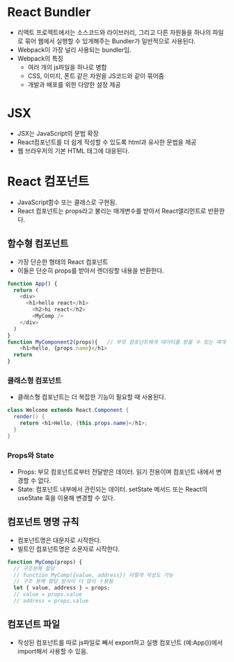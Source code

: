 # React Bundler
* 리액트 프로젝트에서는 소스코드와 라이브러리, 그리고 다른 자원들을 하나의 파일로 묶어 웹에서 실행할 수 있게해주는 Bundler가 일반적으로 사용된다.
* Webpack이 가장 널리 사용되는 bundler임.
* Webpack의 특징
  * 여러 개의 js파일을 하나로 병합
  * CSS, 이미지, 폰트 같은 자원을 JS코드와 같이 묶어줌
  * 개발과 배포를 위한 다양한 설정 제공

# JSX 
* JSX는 JavaScript의 문법 확장
* React컴포넌트를 더 쉽게 작성할 수 있도록 html과 유사한 문법을 제공
* 웹 브라우저의 기본 HTML 태그에 대응된다.

# React 컴포넌트
* JavaScript함수 또는 클래스로 구현됨.
* React 컴포넌트는 props라고 불리는 매개변수를 받아서 React엘리먼트로 반환한다.

## 함수형 컴포넌트
* 가장 단순한 형태의 React 컴포넌트
* 이들은 단순히 props를 받아서 렌더링할 내용을 반환한다.
```js
function App() {
  return (
    <div>
      <h1>hello react</h1>
        <h2>hi react</h2>
        <MyComp />
    </div>
  )
}
function MyComponent2(props){   // 부모 컴포넌트에게 데이터를 받을 수 있는 매개변수
    <h1>hello, {props.name}</h1>
  return 
}
 ```

### 클래스형 컴포넌트
* 클래스형 컴포넌트는 더 복잡한 기능이 필요할 때 사용된다.
```java
class Welcome extends React.Component {
  render() {
    return <h1>Hello, {this.props.name}</h1>;
  }
}
```

### Props와 State
* Props: 부모 컴포넌트로부터 전달받은 데이터. 읽기 전용이며 컴포넌트 내에서 변경할 수 없다.
* State: 컴포넌트 내부에서 관린되는 데이터. setState 메서드 또는 React의 useState 훅을 이용해 변경할 수 있다.

## 컴포넌트 명명 규칙
* 컴포넌트명은 대문자로 시작한다.
* 빌트인 컴포넌트명은 소문자로 시작한다.


```js
function MyComp(props) {
  // 구조분해 할당
  // function MyComp({value, address}) 이렇게 작성도 가능
  // 구조 분해 할당 방식이 더 많이 ㅏ용됨
  let { value, address } = props;
  // value = props.value
  // address = props.value
```

## 컴포넌트 파일
* 작성된 컴포넌트를 따로 js파일로 빼서 export하고 실행 컴포넌트 (예:App())에서 import해서 사용할 수 있음.